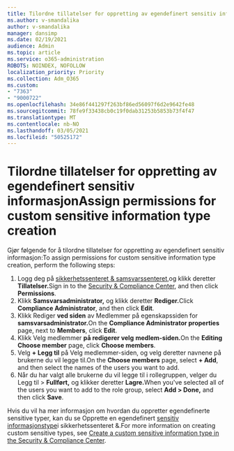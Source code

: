 ```yaml
---
title: Tilordne tillatelser for oppretting av egendefinert sensitiv informasjon
ms.author: v-smandalika
author: v-smandalika
manager: dansimp
ms.date: 02/19/2021
audience: Admin
ms.topic: article
ms.service: o365-administration
ROBOTS: NOINDEX, NOFOLLOW
localization_priority: Priority
ms.collection: Adm_O365
ms.custom:
- "7363"
- "9000722"
ms.openlocfilehash: 34e86f441297f263bf86ed56097f6d2e9642fe48
ms.sourcegitcommit: 78fe9f33438cb0c19f0dab31253b5853b73f4f47
ms.translationtype: MT
ms.contentlocale: nb-NO
ms.lasthandoff: 03/05/2021
ms.locfileid: "50525172"
---
```

# <a name="assign-permissions-for-custom-sensitive-information-type-creation"></a><span data-ttu-id="5013f-102">Tilordne tillatelser for oppretting av egendefinert sensitiv informasjon</span><span class="sxs-lookup"><span data-stu-id="5013f-102">Assign permissions for custom sensitive information type creation</span></span>

<span data-ttu-id="5013f-103">Gjør følgende for å tilordne tillatelser for oppretting av egendefinert sensitiv informasjon:</span><span class="sxs-lookup"><span data-stu-id="5013f-103">To assign permissions for custom sensitive information type creation, perform the following steps:</span></span>

1. <span data-ttu-id="5013f-104">Logg deg på [sikkerhetssenteret & samsvarssenteret,](https://sip.protection.office.com/)og klikk deretter **Tillatelser.**</span><span class="sxs-lookup"><span data-stu-id="5013f-104">Sign in to the [Security & Compliance Center](https://sip.protection.office.com/), and then click **Permissions**.</span></span>
2. <span data-ttu-id="5013f-105">Klikk **Samsvarsadministrator,** og klikk deretter **Rediger.**</span><span class="sxs-lookup"><span data-stu-id="5013f-105">Click **Compliance Administrator**, and then click **Edit**.</span></span>
3. <span data-ttu-id="5013f-106">Klikk Rediger **ved siden** av Medlemmer på egenskapssiden for **samsvarsadministrator.**</span><span class="sxs-lookup"><span data-stu-id="5013f-106">On the **Compliance Administrator properties** page, next to **Members**, click **Edit**.</span></span>
4. <span data-ttu-id="5013f-107">Klikk Velg medlemmer **på redigerer velg** **medlem-siden.**</span><span class="sxs-lookup"><span data-stu-id="5013f-107">On the **Editing Choose member** page, click **Choose members**.</span></span>
5. <span data-ttu-id="5013f-108">Velg **+ Legg til** på Velg medlemmer-siden, og velg deretter navnene på brukerne du vil legge til.</span><span class="sxs-lookup"><span data-stu-id="5013f-108">On the **Choose members** page, select **+ Add**, and then select the names of the users you want to add.</span></span>
6. <span data-ttu-id="5013f-109">Når du har valgt alle brukerne du vil legge til i rollegruppen, velger du Legg til > **Fullført,** og klikker deretter **Lagre.**</span><span class="sxs-lookup"><span data-stu-id="5013f-109">When you've selected all of the users you want to add to the role group, select **Add > Done,** and then click **Save**.</span></span>

<span data-ttu-id="5013f-110">Hvis du vil ha mer informasjon om hvordan du oppretter egendefinerte sensitive typer, kan du se Opprette en egendefinert [sensitiv informasjonstype](https://docs.microsoft.com/microsoft-365/compliance/create-a-custom-sensitive-information-type)i sikkerhetssenteret &.</span><span class="sxs-lookup"><span data-stu-id="5013f-110">For more information on creating custom sensitive types, see [Create a custom sensitive information type in the Security & Compliance Center](https://docs.microsoft.com/microsoft-365/compliance/create-a-custom-sensitive-information-type).</span></span>